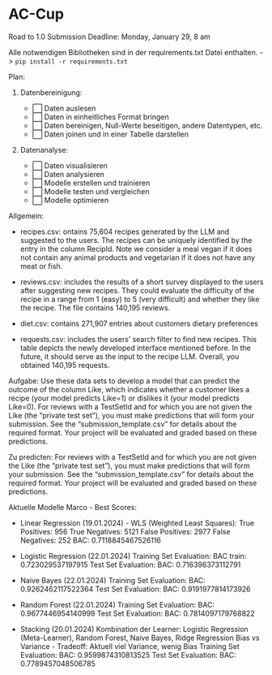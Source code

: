 # AC-Cup

Road to 1.0
Submission Deadline: Monday, January 29, 8 am

Alle notwendigen Bibliotheken sind in der requirements.txt Datei enthalten. -> `pip install -r requirements.txt`

Plan:
1. Datenbereinigung: 
    - ⬜️ Daten auslesen
    - ⬜️ Daten in einheitliches Format bringen
    - ⬜️ Daten bereinigen, Null-Werte beseitigen, andere Datentypen, etc.
    - ⬜️ Daten joinen und in einer Tabelle darstellen

2. Datenanalyse:
    - ⬜️ Daten visualisieren
    - ⬜️ Daten analysieren
    - ⬜️ Modelle erstellen und trainieren
    - ⬜️ Modelle testen und vergleichen
    - ⬜️ Modelle optimieren


Allgemein:
- recipes.csv: ontains 75,604 recipes generated by the LLM and suggested to the users. The recipes can be uniquely identified by the entry in the column RecipId. Note we consider a meal vegan if it does not contain any animal products and vegetarian if it
does not have any meat or fish.

- reviews.csv: includes the results of a short survey displayed to the users after suggesting new recipes. They could evaluate the difficulty of the recipe in a range from 1 (easy) to 5 (very difficult) and whether they like the recipe. The file contains 140,195 reviews.

- diet.csv: contains 271,907 entries about customers dietary preferences

- requests.csv: includes the users’ search filter to find new recipes. This table depicts the newly developed interface mentioned before. In the future, it should serve as the input to the recipe LLM. Overall, you obtained 140,195 requests.


Aufgabe:
Use these data sets to develop a model that can predict the outcome of the column Like, which
indicates whether a customer likes a recipe (your model predicts Like=1) or dislikes it (your model predicts
Like=0).
For reviews with a TestSetId and for which you are not given the Like (the “private test set”), you must make
predictions that will form your submission. See the “submission_template.csv” for details about the required
format. Your project will be evaluated and graded based on these predictions.

Zu predicten:
For reviews with a TestSetId and for which you are not given the Like (the “private test set”), you must make
predictions that will form your submission. See the “submission_template.csv” for details about the required
format. Your project will be evaluated and graded based on these predictions.



Aktuelle Modelle Marco - Best Scores:
- Linear Regression (19.01.2024) - WLS (Weighted Least Squares):
True Positives:  956
True Negatives:  5121
False Positives:  2977
False Negatives:  252
BAC:  0.7118845467526116

- Logistic Regression (22.01.2024)
Training Set Evaluation:
BAC train:  0.723029537197915
Test Set Evaluation:
BAC:  0.716396373112791

- Naive Bayes (22.01.2024)
Training Set Evaluation:
BAC:  0.9262462117522364
Test Set Evaluation:
BAC:  0.9191977814173926

- Random Forest (22.01.2024)
Training Set Evaluation:
BAC:  0.9677446954140999
Test Set Evaluation:
BAC:  0.7814097179768822

- Stacking (20.01.2024)
Kombination der Learner: Logistic Regression (Meta-Learner), Random Forest, Naive Bayes, Ridge Regression
Bias vs Variance - Tradeoff: Aktuell viel Variance, wenig Bias
Training Set Evaluation:
BAC:  0.9599874310813525
Test Set Evaluation:
BAC:  0.7789457048506785